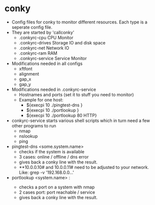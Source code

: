 # conky
- Config files for conky to monitor different resources. Each type is a seperate config file.
- They are started by 'callconky'
	- .conkyrc-cpu		CPU Monitor
	- .conkyrc-drives 	Storage IO and disk space
	- .conkyrc-net 		Network IO
 	- .conkyrc-ram 		RAM
	- .conkyrc-service 	Service Monitor
- Modifications needed in all configs
	- xftfont
	- alignment
	- gap_x
	- gap_y
- Modifications needed in .conkyrc-service
	- Hostnames and ports (set it to stuff you need to monitor)
	- Example for one host:
		- ${execpi 10 ./pingtest-dns <hostname>}
		- ${execpi 10 ./portlookup <hostname> <port> <port name>}
		- ${execpi 10 ./portlookup <hostname> 80 HTTP}
- conkyrc-service starts various shell scripts which in turn need a few other programs to run
	- nmap
	- nslookup
	- ping
- pingtest-dns <some.system.name>
	- checks if the system is available
	- 3 cases: online / offline / dns error
	- gives back a conky line with the result.
	- **10.0.0.10# and 10.0.0.11# need to be adjusted to your network. Like: grep -v '192.168.0.0...'
- portlookup <system.name> <port to check> <Port name>:
	- checks a port on a system with nmap
	- 2 cases port: port reachable / service
	- gives back a conky line with the result.




